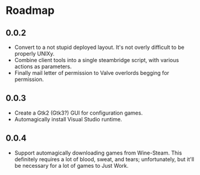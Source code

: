 # Roadmap

## 0.0.2

* Convert to a not stupid deployed layout.  It's not overly difficult
  to be properly UNIXy.
* Combine client tools into a single steambridge script, with various
  actions as parameters.
* Finally mail letter of permission to Valve overlords begging for permission.

## 0.0.3

* Create a Gtk2 (Gtk3?) GUI for configuration games.
* Automagically install Visual Studio runtime.

## 0.0.4

* Support automagically downloading games from Wine-Steam.  This definitely
  requires a lot of blood, sweat, and tears; unfortunately, but it'll
  be necessary for a lot of games to Just Work.

